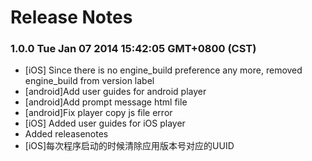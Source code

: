 <!--
#
# Copyright 2012-2013, Polyvi Inc. (http://polyvi.github.io/openxface)
# This program is distributed under the terms of the GNU General Public License.
# 
# This file is part of xFace.
# 
# xFace is free software: you can redistribute it and/or modify
# it under the terms of the GNU General Public License as published by
# the Free Software Foundation, either version 3 of the License, or
# (at your option) any later version.
# 
# xFace is distributed in the hope that it will be useful,
# but WITHOUT ANY WARRANTY; without even the implied warranty of
# MERCHANTABILITY or FITNESS FOR A PARTICULAR PURPOSE.  See the
# GNU General Public License for more details.
# 
# You should have received a copy of the GNU General Public License
# along with xFace.  If not, see <http://www.gnu.org/licenses/>.
#
-->

# Release Notes
### 1.0.0 Tue Jan 07 2014 15:42:05 GMT+0800 (CST)
 *  [iOS] Since there is no engine_build preference any more, removed engine_build from version label
 *  [android]Add user guides for android player
 *  [android]Add prompt message html file
 *  [android]Fix player copy js file error
 *  [iOS] Added user guides for iOS player
 *  Added releasenotes
 *  [iOS]每次程序启动的时候清除应用版本号对应的UUID